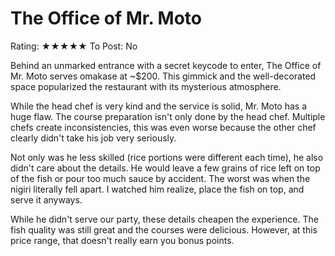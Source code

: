 # The Office of Mr. Moto

Rating: ★★★★★
To Post: No

Behind an unmarked entrance with a secret keycode to enter, The Office of Mr. Moto serves omakase at ~$200. This gimmick and the well-decorated space popularized the restaurant with its mysterious atmosphere.

While the head chef is very kind and the service is solid, Mr. Moto has a huge flaw. The course preparation isn't only done by the head chef. Multiple chefs create inconsistencies, this was even worse because the other chef clearly didn't take his job very seriously.

Not only was he less skilled (rice portions were different each time), he also didn't care about the details. He would leave a few grains of rice left on top of the fish or pour too much sauce by accident. The worst was when the nigiri literally fell apart. I watched him realize, place the fish on top, and serve it anyways.

While he didn't serve our party, these details cheapen the experience. The fish quality was still great and the courses were delicious. However, at this price range, that doesn't really earn you bonus points.